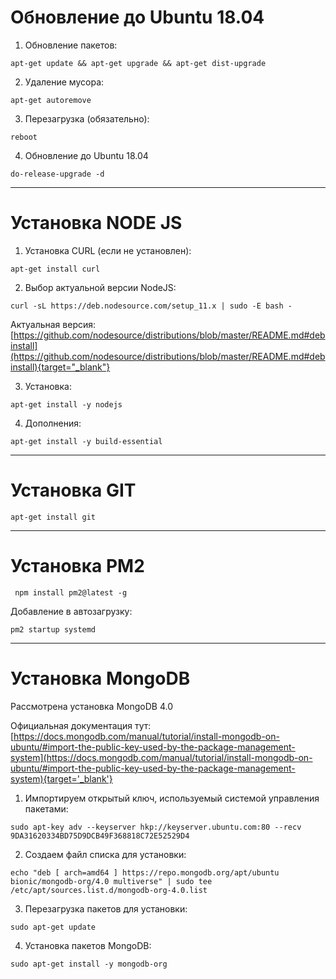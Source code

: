 <!-- TITLE: Базовая настройка сервера -->
<!-- SUBTITLE: A quick summary of Server -->

# Обновление до Ubuntu 18.04
1. Обновление пакетов:
```text
apt-get update && apt-get upgrade && apt-get dist-upgrade
```
2. Удаление мусора:
```text
apt-get autoremove
```
3. Перезагрузка (обязательно):
```text
reboot
```
4. Обновление до Ubuntu 18.04
```text
do-release-upgrade -d
```



-----



# Установка NODE JS
1. Установка CURL (если не установлен):
```text
apt-get install curl
```
2. Выбор актуальной версии NodeJS:
```text
curl -sL https://deb.nodesource.com/setup_11.x | sudo -E bash -
```
Актуальная версия: [https://github.com/nodesource/distributions/blob/master/README.md#debinstall](https://github.com/nodesource/distributions/blob/master/README.md#debinstall){target="_blank"}

3. Установка:

```text
apt-get install -y nodejs
```

4. Дополнения:

```text
apt-get install -y build-essential
```



-----



# Установка GIT


```text
apt-get install git
```



-----


# Установка PM2


```text
 npm install pm2@latest -g
```


Добавление в автозагрузку:

```text
pm2 startup systemd
```



-----



# Установка MongoDB

Рассмотрена установка MongoDB 4.0

Официальная документация тут: 
[https://docs.mongodb.com/manual/tutorial/install-mongodb-on-ubuntu/#import-the-public-key-used-by-the-package-management-system](https://docs.mongodb.com/manual/tutorial/install-mongodb-on-ubuntu/#import-the-public-key-used-by-the-package-management-system){target='_blank'}

1. Импортируем открытый ключ, используемый системой управления пакетами: 

```text
sudo apt-key adv --keyserver hkp://keyserver.ubuntu.com:80 --recv 9DA31620334BD75D9DCB49F368818C72E52529D4
```

2. Создаем файл списка для установки:

```text
echo "deb [ arch=amd64 ] https://repo.mongodb.org/apt/ubuntu bionic/mongodb-org/4.0 multiverse" | sudo tee /etc/apt/sources.list.d/mongodb-org-4.0.list
```

3. Перезагрузка пакетов для установки:

```text
sudo apt-get update
```

4. Установка пакетов MongoDB:

```text
sudo apt-get install -y mongodb-org
```

